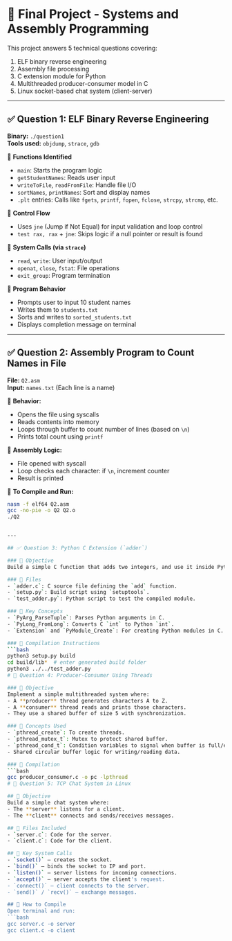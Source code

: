 # 📘 Final Project - Systems and Assembly Programming

This project answers 5 technical questions covering:
1. ELF binary reverse engineering  
2. Assembly file processing  
3. C extension module for Python  
4. Multithreaded producer-consumer model in C  
5. Linux socket-based chat system (client-server)

---

## ✅ Question 1: ELF Binary Reverse Engineering

**Binary:** `./question1`  
**Tools used:** `objdump`, `strace`, `gdb`

🔹 **Functions Identified**  
- `main`: Starts the program logic  
- `getStudentNames`: Reads user input  
- `writeToFile`, `readFromFile`: Handle file I/O  
- `sortNames`, `printNames`: Sort and display names  
- `.plt` entries: Calls like `fgets`, `printf`, `fopen`, `fclose`, `strcpy`, `strcmp`, etc.

🔹 **Control Flow**  
- Uses `jne` (Jump if Not Equal) for input validation and loop control  
- `test rax, rax` + `jne`: Skips logic if a null pointer or result is found  

🔹 **System Calls (via `strace`)**  
- `read`, `write`: User input/output  
- `openat`, `close`, `fstat`: File operations  
- `exit_group`: Program termination  

🔹 **Program Behavior**  
- Prompts user to input 10 student names  
- Writes them to `students.txt`  
- Sorts and writes to `sorted_students.txt`  
- Displays completion message on terminal  

---

## ✅ Question 2: Assembly Program to Count Names in File

**File:** `Q2.asm`  
**Input:** `names.txt` (Each line is a name)

🔹 **Behavior:**  
- Opens the file using syscalls  
- Reads contents into memory  
- Loops through buffer to count number of lines (based on `\n`)  
- Prints total count using `printf`

🔹 **Assembly Logic:**  
- File opened with syscall  
- Loop checks each character: if `\n`, increment counter  
- Result is printed

🔹 **To Compile and Run:**  
```bash
nasm -f elf64 Q2.asm
gcc -no-pie -o Q2 Q2.o
./Q2


---

## ✅ Question 3: Python C Extension (`adder`)

### 🔹 Objective
Build a simple C function that adds two integers, and use it inside Python as a native module.

### 🔹 Files
- `adder.c`: C source file defining the `add` function.
- `setup.py`: Build script using `setuptools`.
- `test_adder.py`: Python script to test the compiled module.

### 🔹 Key Concepts
- `PyArg_ParseTuple`: Parses Python arguments in C.
- `PyLong_FromLong`: Converts C `int` to Python `int`.
- `Extension` and `PyModule_Create`: For creating Python modules in C.

### 🔹 Compilation Instructions
```bash
python3 setup.py build
cd build/lib*  # enter generated build folder
python3 ../../test_adder.py
# 🧵 Question 4: Producer-Consumer Using Threads

### 🔹 Objective
Implement a simple multithreaded system where:
- A **producer** thread generates characters A to Z.
- A **consumer** thread reads and prints those characters.
- They use a shared buffer of size 5 with synchronization.

### 🔹 Concepts Used
- `pthread_create`: To create threads.
- `pthread_mutex_t`: Mutex to protect shared buffer.
- `pthread_cond_t`: Condition variables to signal when buffer is full/empty.
- Shared circular buffer logic for writing/reading data.

### 🔹 Compilation
```bash
gcc producer_consumer.c -o pc -lpthread
# 💬 Question 5: TCP Chat System in Linux

## 🔹 Objective
Build a simple chat system where:
- The **server** listens for a client.
- The **client** connects and sends/receives messages.

## 🔹 Files Included
- `server.c`: Code for the server.
- `client.c`: Code for the client.

## 🔹 Key System Calls
- `socket()` – creates the socket.
- `bind()` – binds the socket to IP and port.
- `listen()` – server listens for incoming connections.
- `accept()` – server accepts the client's request.
- `connect()` – client connects to the server.
- `send()` / `recv()` – exchange messages.

## 🔹 How to Compile
Open terminal and run:
```bash
gcc server.c -o server
gcc client.c -o client
